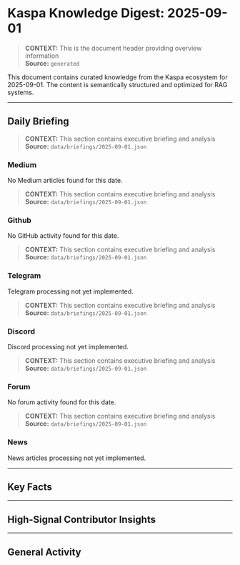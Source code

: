 # Kaspa Knowledge Digest: 2025-09-01

> **CONTEXT:** This is the document header providing overview information  
> **Source:** `generated`

This document contains curated knowledge from the Kaspa ecosystem
for 2025-09-01. The content is semantically structured and optimized
for RAG systems.

---

## Daily Briefing

> **CONTEXT:** This section contains executive briefing and analysis  
> **Source:** `data/briefings/2025-09-01.json`

### Medium

No Medium articles found for this date.

> **CONTEXT:** This section contains executive briefing and analysis  
> **Source:** `data/briefings/2025-09-01.json`

### Github

No GitHub activity found for this date.

> **CONTEXT:** This section contains executive briefing and analysis  
> **Source:** `data/briefings/2025-09-01.json`

### Telegram

Telegram processing not yet implemented.

> **CONTEXT:** This section contains executive briefing and analysis  
> **Source:** `data/briefings/2025-09-01.json`

### Discord

Discord processing not yet implemented.

> **CONTEXT:** This section contains executive briefing and analysis  
> **Source:** `data/briefings/2025-09-01.json`

### Forum

No forum activity found for this date.

> **CONTEXT:** This section contains executive briefing and analysis  
> **Source:** `data/briefings/2025-09-01.json`

### News

News articles processing not yet implemented.

---

## Key Facts



---

## High-Signal Contributor Insights



---

## General Activity

